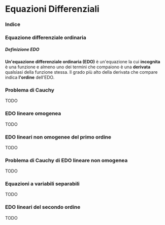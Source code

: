 # Equazioni Differenziali

### Indice

### Equazione differenziale ordinaria

##### Definizione EDO

**Un'equazione differenziale ordinaria (EDO)** è un'equazione la cui **incognita** è una funzione e almeno uno dei termini che compaiono è una **derivata** qualsiasi della funzione stessa.
Il grado più alto della derivata che compare indica **l'ordine** dell'EDO.

### Problema di Cauchy

TODO

### EDO lineare omogenea

TODO

### EDO lineari non omogenee del primo ordine

TODO

### Problema di Cauchy di EDO lineare non omogenea

TODO

### Equazioni a variabili separabili

TODO

### EDO lineari del secondo ordine

TODO


